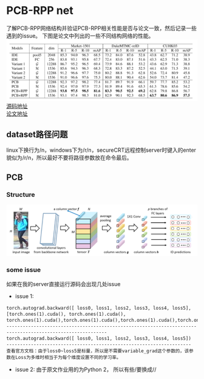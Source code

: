 # PCB-RPP net
了解PCB-RPP网络结构并验证PCB-RPP相关性能是否与论文一致，然后记录一些遇到的issue。
下图是论文中列出的一些不同结构网络的性能。
<br>
![img](image/Benchmark.png)
<br>
[源码地址](https://github.com/syfafterzy/PCB_RPP_for_reID)
<br> 
[论文地址](https://arxiv.org/pdf/1711.09349.pdf)
## dataset路径问题
linux下换行为/n，windows下为/r/n，secureCRT远程控制server时键入的enter貌似为/r/n，所以最好不要将路径参数放在命令最后。
## PCB
### Structure
![img](image/structure.png)


### some issue
如果在我的server直接运行源码会出现几处issue
* issue 1:
```
torch.autograd.backward([ loss0, loss1, loss2, loss3, loss4, loss5],[torch.ones(1).cuda(), torch.ones(1).cuda(), torch.ones(1).cuda(),torch.ones(1).cuda(),torch.ones(1).cuda(),torch.ones(1).cuda(),torch.ones(1).cuda()]) 
-----------------------------------------------------------------------------------------------------------
torch.autograd.backward([ loss0, loss1, loss2, loss3, loss4, loss5]) 
--------------------------------------------------------------------
查看官方文档：由于loss0~loss5是标量，所以是不需要variable_grad这个参数的，该参数在Loss为多维时相当于为每个维度设置不同的学习率。
```
* issue 2:
由于原文作业用的为Python 2， 所以有些/要换成//


